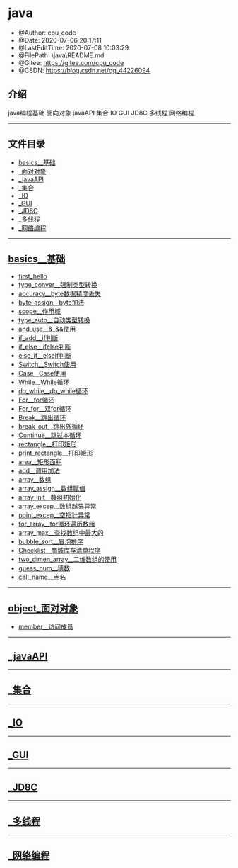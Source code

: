 <!--
 * @Author: cpu_code
 * @Date: 2020-07-06 20:17:11
 * @LastEditTime: 2020-07-08 14:29:03
 * @FilePath: \java\README.md
 * @Gitee: https://gitee.com/cpu_code
 * @CSDN: https://blog.csdn.net/qq_44226094
--> 
# java

 * @Author: cpu_code
 * @Date: 2020-07-06 20:17:11
 * @LastEditTime: 2020-07-08 10:03:29
 * @FilePath: \java\README.md
 * @Gitee: https://gitee.com/cpu_code
 * @CSDN: https://blog.csdn.net/qq_44226094

## 介绍
java编程基础 面向对象 javaAPI 集合 IO GUI JD8C 多线程 网络编程

---------------

## 文件目录

* [basics__基础](#basics__基础)
* [_面对对象](#_面对对象)
* [_javaAPI](#_javaAPI)
* [_集合](#_集合)
* [_IO](#_IO)
* [_GUI](#_GUI)
* [_JD8C](#_JD8C)
* [_多线程](#_多线程)
* [_网络编程](#_网络编程)


----------

## [basics__基础](basics)

* [first_hello](basics/first.java)
* [type_conver__强制类型转换](basics/type_conver.java)
* [accuracy__byte数据精度丢失](basics/accuracy.java)
* [byte_assign__byte加法](basics/byte_assign.java)
* [scope__作用域](basics/scope.java)
* [type_auto__自动类型转换](basics/type_auto.java)
* [and_use__&_&&使用](basics/and_use.java)
* [if_add__if判断](basics/if_add.java)
* [if_else__ifelse判断](basics/if_else.java)
* [else_if__elseif判断](basics/else_if.java)
* [Switch__Switch使用](basics/Switch.java)
* [Case__Case使用](basics/Case.java)
* [While__While循环](basics/While.java)
* [do_while__do_while循环](basics/do_while.java)
* [For__for循环](basics/For.java)
* [For_for__双for循环](basics/For_for.java)
* [Break__跳出循环](basics/Break.java)
* [break_out__跳出外循环](basics/break_out.java)
* [Continue__跳过本循环](basics/Continue.java)
* [rectangle__打印矩形](basics/rectangle.java)
* [print_rectangle__打印矩形](basics/print_rectangle.java)
* [area__矩形面积](basics/area.java)
* [add__调用加法](basics/add.java)
* [array__数组](basics/array.java)
* [array_assign__数组赋值](basics/array_assign.java)
* [array_init__数组初始化](basics/array_init.java)
* [array_excep__数组越界异常](basics/array_excep.java)
* [point_excep__空指针异常](basics/point_excep.java)
* [for_array__for循环遍历数组](basics/for_array.java)
* [array_max__查找数组中最大的](basics/array_max.java)
* [bubble_sort__冒泡排序](basics/bubble_sort.java)
* [Checklist__商城库存清单程序](basics/Checklist.java)
* [two_dimen_array__二维数组的使用](basics/two_dimen_array.java)
* [guess_num__猜数](basics/guess_num.java)
* [call_name__点名](basics/call_name.java)

-----------------

## [object_面对对象](object)

* [member__访问成员](object/member.java)



------------------------

## [_javaAPI](_javaAPI)



-----------------

## [_集合](_集合)




---------------

## [_IO](_IO)



--------------

## [_GUI](_GUI)



--------------

## [_JD8C](_JD8C)



----------------

## [_多线程](_多线程)




-----------

## [_网络编程](_网络编程)



